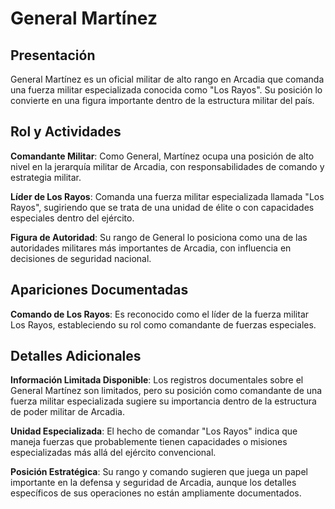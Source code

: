 # General Martínez

## Presentación

General Martínez es un oficial militar de alto rango en Arcadia que comanda una fuerza militar especializada conocida como "Los Rayos". Su posición lo convierte en una figura importante dentro de la estructura militar del país.

## Rol y Actividades

**Comandante Militar**: Como General, Martínez ocupa una posición de alto nivel en la jerarquía militar de Arcadia, con responsabilidades de comando y estrategia militar.

**Líder de Los Rayos**: Comanda una fuerza militar especializada llamada "Los Rayos", sugiriendo que se trata de una unidad de élite o con capacidades especiales dentro del ejército.

**Figura de Autoridad**: Su rango de General lo posiciona como una de las autoridades militares más importantes de Arcadia, con influencia en decisiones de seguridad nacional.

## Apariciones Documentadas

**Comando de Los Rayos**: Es reconocido como el líder de la fuerza militar Los Rayos, estableciendo su rol como comandante de fuerzas especiales.

## Detalles Adicionales

**Información Limitada Disponible**: Los registros documentales sobre el General Martínez son limitados, pero su posición como comandante de una fuerza militar especializada sugiere su importancia dentro de la estructura de poder militar de Arcadia.

**Unidad Especializada**: El hecho de comandar "Los Rayos" indica que maneja fuerzas que probablemente tienen capacidades o misiones especializadas más allá del ejército convencional.

**Posición Estratégica**: Su rango y comando sugieren que juega un papel importante en la defensa y seguridad de Arcadia, aunque los detalles específicos de sus operaciones no están ampliamente documentados.